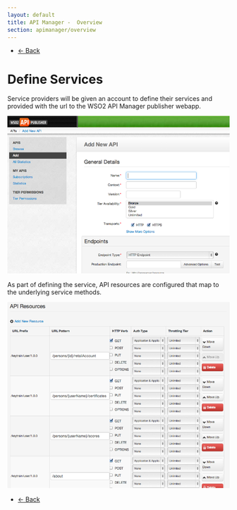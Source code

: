 ```yaml
---
layout: default
title: API Manager -  Overview
section: apimanager/overview
---
```

  
<ul class="pager">
  <li class="previous"><a href="/apimanager/overview">&larr; Back</a></li>
</ul>

# Define Services

Service providers will be given an account to define their services and provided with the url to the WSO2 API Manager publisher webapp. 

![Add Service](img/define-service-add.png "Add Service")

As part of defining the service, API resources are configured that map to the underlying service methods.

![Add API](img/define-service-api.png "Add API")
	
<ul class="pager">
  <li class="previous"><a href="/apimanager/overview">&larr; Back</a></li>
</ul>